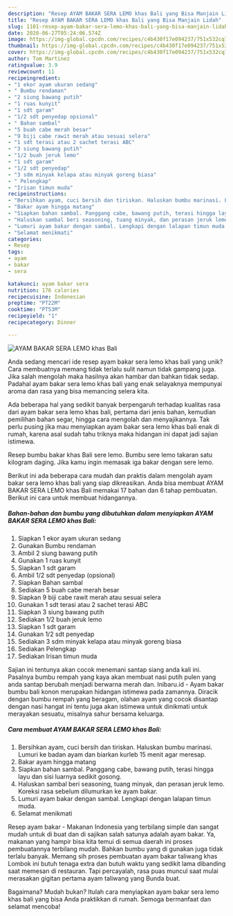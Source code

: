 ```yaml
---
description: "Resep AYAM BAKAR SERA LEMO khas Bali yang Bisa Manjain Lidah"
title: "Resep AYAM BAKAR SERA LEMO khas Bali yang Bisa Manjain Lidah"
slug: 1101-resep-ayam-bakar-sera-lemo-khas-bali-yang-bisa-manjain-lidah
date: 2020-06-27T05:24:06.574Z
image: https://img-global.cpcdn.com/recipes/c4b430f17e094237/751x532cq70/ayam-bakar-sera-lemo-khas-bali-foto-resep-utama.jpg
thumbnail: https://img-global.cpcdn.com/recipes/c4b430f17e094237/751x532cq70/ayam-bakar-sera-lemo-khas-bali-foto-resep-utama.jpg
cover: https://img-global.cpcdn.com/recipes/c4b430f17e094237/751x532cq70/ayam-bakar-sera-lemo-khas-bali-foto-resep-utama.jpg
author: Tom Martinez
ratingvalue: 3.9
reviewcount: 11
recipeingredient:
- "1 ekor ayam ukuran sedang"
- " Bumbu rendaman"
- "2 siung bawang putih"
- "1 ruas kunyit"
- "1 sdt garam"
- "1/2 sdt penyedap opsional"
- " Bahan sambal"
- "5 buah cabe merah besar"
- "9 biji cabe rawit merah atau sesuai selera"
- "1 sdt terasi atau 2 sachet terasi ABC"
- "3 siung bawang putih"
- "1/2 buah jeruk lemo"
- "1 sdt garam"
- "1/2 sdt penyedap"
- "3 sdm minyak kelapa atau minyak goreng biasa"
- " Pelengkap"
- "Irisan timun muda"
recipeinstructions:
- "Bersihkan ayam, cuci bersih dan tiriskan. Haluskan bumbu marinasi. Lumuri ke badan ayam dan biarkan kurleb 15 menit agar meresap."
- "Bakar ayam hingga matang"
- "Siapkan bahan sambal. Panggang cabe, bawang putih, terasi hingga layu dan sisi luarnya sedikit gosong."
- "Haluskan sambal beri seasoning, tuang minyak, dan perasan jeruk lemo. Koreksi rasa sebelum dilumurkan ke ayam bakar."
- "Lumuri ayam bakar dengan sambal. Lengkapi dengan lalapan timun muda."
- "Selamat menikmati"
categories:
- Resep
tags:
- ayam
- bakar
- sera

katakunci: ayam bakar sera 
nutrition: 176 calories
recipecuisine: Indonesian
preptime: "PT22M"
cooktime: "PT53M"
recipeyield: "1"
recipecategory: Dinner

---
```



![AYAM BAKAR SERA LEMO khas Bali](https://img-global.cpcdn.com/recipes/c4b430f17e094237/751x532cq70/ayam-bakar-sera-lemo-khas-bali-foto-resep-utama.jpg)

Anda sedang mencari ide resep ayam bakar sera lemo khas bali yang unik? Cara membuatnya memang tidak terlalu sulit namun tidak gampang juga. Jika salah mengolah maka hasilnya akan hambar dan bahkan tidak sedap. Padahal ayam bakar sera lemo khas bali yang enak selayaknya mempunyai aroma dan rasa yang bisa memancing selera kita.

Ada beberapa hal yang sedikit banyak berpengaruh terhadap kualitas rasa dari ayam bakar sera lemo khas bali, pertama dari jenis bahan, kemudian pemilihan bahan segar, hingga cara mengolah dan menyajikannya. Tak perlu pusing jika mau menyiapkan ayam bakar sera lemo khas bali enak di rumah, karena asal sudah tahu triknya maka hidangan ini dapat jadi sajian istimewa.

Resep bumbu bakar khas Bali sere lemo. Bumbu sere lemo takaran satu kilogram daging. Jika kamu ingin memasak iga bakar dengan sere lemo.


Berikut ini ada beberapa cara mudah dan praktis dalam mengolah ayam bakar sera lemo khas bali yang siap dikreasikan. Anda bisa membuat AYAM BAKAR SERA LEMO khas Bali memakai 17 bahan dan 6 tahap pembuatan. Berikut ini cara untuk membuat hidangannya.

<!--inarticleads1-->

##### Bahan-bahan dan bumbu yang dibutuhkan dalam menyiapkan AYAM BAKAR SERA LEMO khas Bali:

1. Siapkan 1 ekor ayam ukuran sedang
1. Gunakan  Bumbu rendaman
1. Ambil 2 siung bawang putih
1. Gunakan 1 ruas kunyit
1. Siapkan 1 sdt garam
1. Ambil 1/2 sdt penyedap (opsional)
1. Siapkan  Bahan sambal
1. Sediakan 5 buah cabe merah besar
1. Siapkan 9 biji cabe rawit merah atau sesuai selera
1. Gunakan 1 sdt terasi atau 2 sachet terasi ABC
1. Siapkan 3 siung bawang putih
1. Sediakan 1/2 buah jeruk lemo
1. Siapkan 1 sdt garam
1. Gunakan 1/2 sdt penyedap
1. Sediakan 3 sdm minyak kelapa atau minyak goreng biasa
1. Sediakan  Pelengkap
1. Sediakan Irisan timun muda


Sajian ini tentunya akan cocok menemani santap siang anda kali ini. Pasalnya bumbu rempah yang kaya akan membuat nasi putih pulen yang anda santap berubah menjadi berwarna merah dan. Inibaru.id - Ayam bakar bumbu bali konon merupakan hidangan istimewa pada zamannya. Diracik dengan bumbu rempah yang beragam, olahan ayam yang cocok disantap dengan nasi hangat ini tentu juga akan istimewa untuk dinikmati untuk merayakan sesuatu, misalnya sahur bersama keluarga. 

<!--inarticleads2-->

##### Cara membuat AYAM BAKAR SERA LEMO khas Bali:

1. Bersihkan ayam, cuci bersih dan tiriskan. Haluskan bumbu marinasi. Lumuri ke badan ayam dan biarkan kurleb 15 menit agar meresap.
1. Bakar ayam hingga matang
1. Siapkan bahan sambal. Panggang cabe, bawang putih, terasi hingga layu dan sisi luarnya sedikit gosong.
1. Haluskan sambal beri seasoning, tuang minyak, dan perasan jeruk lemo. Koreksi rasa sebelum dilumurkan ke ayam bakar.
1. Lumuri ayam bakar dengan sambal. Lengkapi dengan lalapan timun muda.
1. Selamat menikmati


Resep ayam bakar - Makanan Indonesia yang terbilang simple dan sangat mudah untuk di buat dan di sajikan salah satunya adalah ayam bakar. Ya, makanan yang hampir bisa kita temui di semua daerah ini proses pembuatannya terbilang mudah. Bahkan bumbu yang di gunakan juga tidak terlalu banyak. Memang sih proses pembuatan ayam bakar taliwang khas Lombok ini butuh tenaga extra dan butuh waktu yang sedikit lama dibanding saat memesan di restauran. Tapi percayalah, rasa puas muncul saat mulai merasakan gigitan pertama ayam taliwang yang Bunda buat. 

Bagaimana? Mudah bukan? Itulah cara menyiapkan ayam bakar sera lemo khas bali yang bisa Anda praktikkan di rumah. Semoga bermanfaat dan selamat mencoba!

